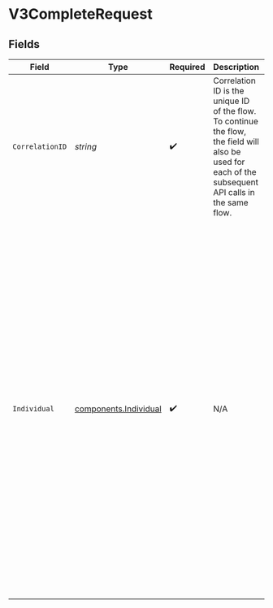 # V3CompleteRequest


## Fields

| Field                                                                                                                                                                                                                                                                                                                                                                                                                                               | Type                                                                                                                                                                                                                                                                                                                                                                                                                                                | Required                                                                                                                                                                                                                                                                                                                                                                                                                                            | Description                                                                                                                                                                                                                                                                                                                                                                                                                                         | Example                                                                                                                                                                                                                                                                                                                                                                                                                                             |
| --------------------------------------------------------------------------------------------------------------------------------------------------------------------------------------------------------------------------------------------------------------------------------------------------------------------------------------------------------------------------------------------------------------------------------------------------- | --------------------------------------------------------------------------------------------------------------------------------------------------------------------------------------------------------------------------------------------------------------------------------------------------------------------------------------------------------------------------------------------------------------------------------------------------- | --------------------------------------------------------------------------------------------------------------------------------------------------------------------------------------------------------------------------------------------------------------------------------------------------------------------------------------------------------------------------------------------------------------------------------------------------- | --------------------------------------------------------------------------------------------------------------------------------------------------------------------------------------------------------------------------------------------------------------------------------------------------------------------------------------------------------------------------------------------------------------------------------------------------- | --------------------------------------------------------------------------------------------------------------------------------------------------------------------------------------------------------------------------------------------------------------------------------------------------------------------------------------------------------------------------------------------------------------------------------------------------- |
| `CorrelationID`                                                                                                                                                                                                                                                                                                                                                                                                                                     | *string*                                                                                                                                                                                                                                                                                                                                                                                                                                            | :heavy_check_mark:                                                                                                                                                                                                                                                                                                                                                                                                                                  | Correlation ID is the unique ID of the flow. To continue the flow, the field will also be used for each of the subsequent API calls in the same flow.                                                                                                                                                                                                                                                                                               | 713189b8-5555-4b08-83ba-75d08780aebd                                                                                                                                                                                                                                                                                                                                                                                                                |
| `Individual`                                                                                                                                                                                                                                                                                                                                                                                                                                        | [components.Individual](../../models/components/individual.md)                                                                                                                                                                                                                                                                                                                                                                                      | :heavy_check_mark:                                                                                                                                                                                                                                                                                                                                                                                                                                  | N/A                                                                                                                                                                                                                                                                                                                                                                                                                                                 | {<br/>"firstName": "Tod",<br/>"lastName": "Weedall",<br/>"addresses": [<br/>{<br/>"address": "39 South Trail",<br/>"city": "San Antonio",<br/>"postalCode": "78285",<br/>"extendedAddress": "39 South Trail",<br/>"region": "TX"<br/>},<br/>{<br/>"address": "39 South Trail",<br/>"city": "San Antonio",<br/>"postalCode": "78285",<br/>"extendedAddress": "39 South Trail",<br/>"region": "TX"<br/>}<br/>],<br/>"emailAddresses": [<br/>"emailAddresses",<br/>"emailAddresses"<br/>],<br/>"dob": "2024-05-02T00:00:00Z",<br/>"ssn": "265228370"<br/>} |